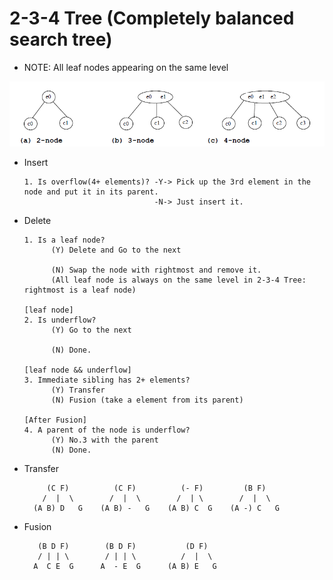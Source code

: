 # 2-3-4 Tree (Completely balanced search tree)

* NOTE: All leaf nodes appearing on the same level

![2-3-4TreeNodes](/images/2-3-4TreeNodes.png)

* Insert
      
      1. Is overflow(4+ elements)? -Y-> Pick up the 3rd element in the node and put it in its parent.
                                   -N-> Just insert it.

* Delete

      1. Is a leaf node? 
            (Y) Delete and Go to the next
            
            (N) Swap the node with rightmost and remove it. 
            (All leaf node is always on the same level in 2-3-4 Tree: rightmost is a leaf node) 
      
      [leaf node]
      2. Is underflow? 
            (Y) Go to the next
            
            (N) Done.
     
      [leaf node && underflow]
      3. Immediate sibling has 2+ elements? 
            (Y) Transfer
            (N) Fusion (take a element from its parent)
      
      [After Fusion]
      4. A parent of the node is underflow? 
            (Y) No.3 with the parent
            (N) Done.
                                            
* Transfer

           (C F)          (C F)          (- F)         (B F)              
          /  |  \        /  |  \        /  | \        /  |  \
        (A B) D   G    (A B) -   G    (A B) C  G    (A -) C   G 
            
* Fusion

         (B D F)        (B D F)           (D F)
         / | | \        / | | \          /  |  \
        A  C E  G      A  - E  G      (A B) E   G
      
      
